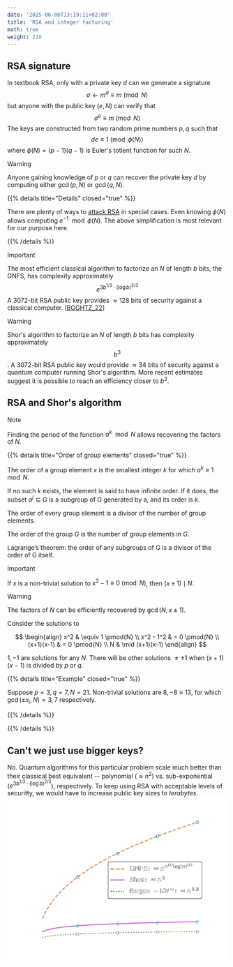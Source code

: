```yaml
---
date: '2025-06-06T13:19:11+02:00'
title: 'RSA and integer factoring'
math: true
weight: 210
---
```

## RSA signature

In textbook RSA, only with a private key $d$ can we generate a signature
$$\sigma \leftarrow m^{d}\equiv m \pmod{N}$$
but anyone with the public key $(e,N)$ can verify that
$$\sigma^e \equiv m \pmod{N}$$
The keys are constructed from two random prime numbers $p,q$ such that
$$de\equiv 1 \pmod{\phi(N)}$$
where $\phi(N)=(p-1)(q-1)$ is Euler's totient function for such $N$.

> [!WARNING]
> Anyone gaining knowledge of $p$ or $q$ can recover the private key $d$ by computing either $\gcd(p,N)$ or $\gcd(q,N)$.

{{% details title="Details" closed="true" %}}

There are plenty of ways to [attack RSA](https://crypto.stanford.edu/~dabo/papers/RSA-survey.pdf) in special cases. Even knowing $\phi(N)$ allows computing $e^{-1} \mod \phi(N)$. The above simplification is most relevant for our purpose here.

{{% /details %}}

> [!IMPORTANT]
> The most efficient classical algorithm to factorize an $N$ of length $b$ bits, the GNFS, has complexity approximately
> $$e ^ {3 b^{1/3} \cdot (\log b)^{2/3}}$$
> A 3072-bit RSA public key provides $\approx 128$ bits of security against a classical computer. [[BGGHTZ_22](https://dx.doi.org/10.1109/MSEC.2022.3141918)]

> [!WARNING]
> Shor's algorithm to factorize an $N$ of length $b$ bits has complexity approximately
> $$b^3$$.
> A 3072-bit RSA public key would provide $\approx 34$ bits of security against a quantum computer running Shor's algorithm.
> More recent estimates suggest it is possible to reach an efficiency closer to $b^2$.

## RSA and Shor's algorithm

> [!NOTE]
> Finding the period of the function $a^k \mod N$ allows recovering the factors of $N$.

{{% details title="Order of group elements" closed="true" %}}

The order of a group element $x$ is the smallest integer $k$ for which $a^k \equiv 1 \mod N$.

If no such $k$ exists, the element is said to have infinite order. If it does, the subset ${a^j} \subseteq G$ is a subgroup of G generated by a, and its order is $k$.

The order of every group element is a divisor of the number of group elements.

The order of the group $G$ is the number of group elements in $G$.

Lagrange’s theorem: the order of any subgroups of G is a divisor of the order of G itself.


> [!IMPORTANT]
> If $x$ is a non-trivial solution to $x^2-1\equiv 0 \pmod{N}$, then $(x\pm 1)\mid N$.

> [!WARNING]
> The factors of $N$ can be efficiently recovered by $\gcd(N,x\pm 1)$.

Consider the solutions to

$$
\begin{align}
   x^2 & \equiv 1 \pmod{N}  \\
   x^2 - 1^2 & = 0 \pmod{N}   \\
   (x+1)(x-1) & = 0 \pmod{N}    \\
   N & \mid (x+1)(x-1)
\end{align}
$$

${1,-1}$ are solutions for any $N$. There will be other solutions $\neq \pm 1$ when $(x+1)(x-1)$ is divided by $p$ or $q$.

{{% details title="Example" closed="true" %}}

Suppose $p=3, q=7, N=21$. Non-trivial solutions are ${8,-8\equiv 13}$, for which $\gcd(\pm x_i,N)={3,7}$ respectively.

{{% /details %}}

{{% /details %}}

## Can't we just use bigger keys?

No. Quantum algorithms for this particular problem scale much better than their classical best equivalent -- polynomial ($\approx n^2$) vs. sub-exponential ($e ^ {3 b^{1/3} \cdot (\log b)^{2/3}}$), respectively. To keep using RSA with acceptable levels of securitty, we would have to increase public key sizes to *terabytes*.
<img class="dark-invertible" src="GNFS_vs_Shor.png" alt="Scaling of GNFS vs quantum algorithms"/>
